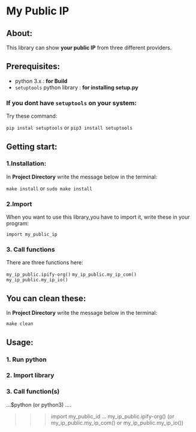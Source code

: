 # My Public IP

## About:
This library can show **your public IP** from three different providers.

## Prerequisites:
* python 3.x : **for Build**
* ```setuptools``` python library : **for installing setup.py**

### If you dont have ```setuptools``` on your system:
Try these command:

```pip instal setuptools``` or ```pip3 install setuptools```

## Getting start:

### 1.Installation:
In **Project Directory** write the message below in the terminal:

```make install``` or ```sudo make install```

### 2.Import
When you want to use this library,you have to import it, write these in your program:

```import my_public_ip```

### 3. Call functions
There are three functions here:

```my_ip_public.ipify-org()```
```my_ip_public.my_ip_com()```
```my_ip_public.my_ip_io()```

 
## You can clean these:
In **Project Directory** write the message below in the terminal:

```make clean```

## Usage:

### 1. Run python
### 2. Import library
### 3. Call function(s)

...$python (or python3)
....
>>> import my_public_id
...
>>> my_ip_public.ipify-org() (or my_ip_public.my_ip_com() or my_ip_public.my_ip_io())
